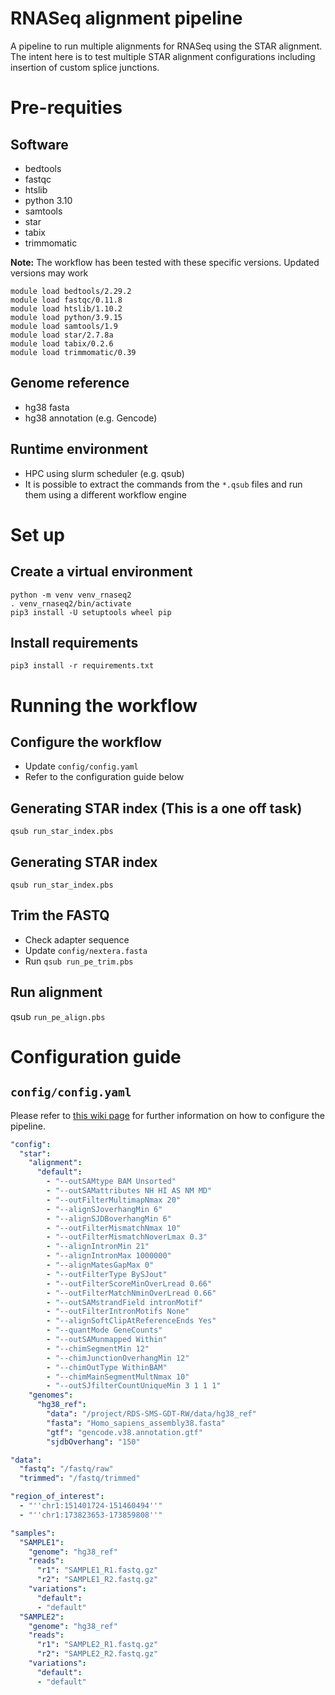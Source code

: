 # RNASeq alignment pipeline
A pipeline to run multiple alignments for RNASeq using the STAR alignment. The intent here is to test multiple STAR alignment configurations including insertion of custom splice junctions.

# Pre-requities
## Software
- bedtools
- fastqc
- htslib
- python 3.10
- samtools
- star
- tabix
- trimmomatic

**Note:** The workflow has been tested with these specific versions. Updated versions may work
```
module load bedtools/2.29.2
module load fastqc/0.11.8
module load htslib/1.10.2
module load python/3.9.15
module load samtools/1.9
module load star/2.7.8a
module load tabix/0.2.6
module load trimmomatic/0.39
```

## Genome reference
- hg38 fasta
- hg38 annotation (e.g. Gencode)

## Runtime environment
- HPC using slurm scheduler (e.g. qsub)
- It is possible to extract the commands from the `*.qsub` files and run them using a different workflow engine

# Set up
## Create a virtual environment
```shell
python -m venv venv_rnaseq2
. venv_rnaseq2/bin/activate
pip3 install -U setuptools wheel pip
```

## Install requirements
```shell
pip3 install -r requirements.txt
```
# Running the workflow
## Configure the workflow
- Update `config/config.yaml`
- Refer to the configuration guide below

## Generating STAR index (This is a one off task)
`qsub run_star_index.pbs`

## Generating STAR index
`qsub run_star_index.pbs`

## Trim the FASTQ
- Check adapter sequence
- Update `config/nextera.fasta`
- Run `qsub run_pe_trim.pbs`

## Run alignment
qsub `run_pe_align.pbs`

# Configuration guide
## `config/config.yaml`
Please refer to [this wiki page](https://github.com/kidsneuro-lab/rna-seq2/wiki/RNASeq-workflow-configuration) for further information on how to configure the pipeline.

```yaml
"config":
  "star":
    "alignment":
      "default":
        - "--outSAMtype BAM Unsorted"
        - "--outSAMattributes NH HI AS NM MD"
        - "--outFilterMultimapNmax 20"
        - "--alignSJoverhangMin 6"
        - "--alignSJDBoverhangMin 6"
        - "--outFilterMismatchNmax 10"      
        - "--outFilterMismatchNoverLmax 0.3"
        - "--alignIntronMin 21"
        - "--alignIntronMax 1000000"
        - "--alignMatesGapMax 0"
        - "--outFilterType BySJout"
        - "--outFilterScoreMinOverLread 0.66"
        - "--outFilterMatchNminOverLread 0.66"
        - "--outSAMstrandField intronMotif"
        - "--outFilterIntronMotifs None"
        - "--alignSoftClipAtReferenceEnds Yes"
        - "--quantMode GeneCounts"
        - "--outSAMunmapped Within"
        - "--chimSegmentMin 12"
        - "--chimJunctionOverhangMin 12"
        - "--chimOutType WithinBAM"
        - "--chimMainSegmentMultNmax 10"
        - "--outSJfilterCountUniqueMin 3 1 1 1"
    "genomes":
      "hg38_ref":
        "data": "/project/RDS-SMS-GDT-RW/data/hg38_ref"
        "fasta": "Homo_sapiens_assembly38.fasta"
        "gtf": "gencode.v38.annotation.gtf"
        "sjdbOverhang": "150"

"data":
  "fastq": "/fastq/raw"
  "trimmed": "/fastq/trimmed"

"region_of_interest":
  - "''chr1:151401724-151460494''"
  - "''chr1:173823653-173859808''"

"samples":
  "SAMPLE1":
    "genome": "hg38_ref"
    "reads":
      "r1": "SAMPLE1_R1.fastq.gz"
      "r2": "SAMPLE1_R2.fastq.gz"
    "variations":
      "default":
      - "default"
  "SAMPLE2":
    "genome": "hg38_ref"
    "reads":
      "r1": "SAMPLE2_R1.fastq.gz"
      "r2": "SAMPLE2_R2.fastq.gz"
    "variations":
      "default":
      - "default"
```
